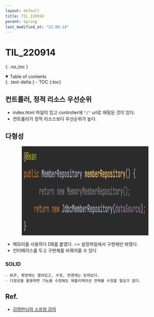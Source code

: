 ```yaml
---
layout: default
title: TIL_220914
parent: Spring
last_modified_at: "22.09.14"
---
```


# TIL_220914
{: .no_toc }

<details open markdown="block">
  <summary>
    Table of contents
  </summary>
  {: .text-delta }
- TOC
{:toc}
</details>

## 컨트롤러, 정적 리소스 우선순위
- index.html 파일이 있고 controller에 <code class="language-plaintext highlighter-rouge">"/"</code> url로 매핑된 것이 있다.
- 컨트롤러가 정적 리소스보다 우선순위가 높다.

## 다형성
<p align="center"><img src="/docs/spring/images/til_220914_1.png" height="280" width="400"></p>

- 메모리를 사용하다 DB를 붙였다. => 설정파일에서 구현체만 바꿨다.
- 인터페이스를 두고 구현체를 바꿔끼울 수 있다
### SOLID 
    - OCP, 확장에는 열려있고, 수정, 변경에는 닫혀있다.
    - 다형성을 활용하면 기능을 수정해도 애플리케이션 전체를 수정할 필요가 없다.

## Ref.
- <a href="https://www.inflearn.com/course/%EC%8A%A4%ED%94%84%EB%A7%81-%EC%9E%85%EB%AC%B8-%EC%8A%A4%ED%94%84%EB%A7%81%EB%B6%80%ED%8A%B8/dashboard">김영한님의 스프링 강의</a>
